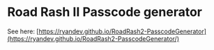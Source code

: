 # Road Rash II Passcode generator
See here: [https://ryandev.github.io/RoadRash2-PasscodeGenerator](https://ryandev.github.io/RoadRash2-PasscodeGenerator/)

